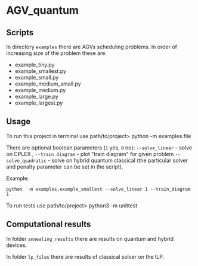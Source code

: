 # AGV_quantum

## Scripts

In directory ```examples``` there are AGVs scheduling problems. In order of increasing size of the problem these are:

- example_tiny.py
- example_smallest.py
- example_small.py
- example_medium_small.py
- example_medium.py
- example_large.py
- example_largest.py


## Usage 

To run this project in terminal use path/to/project> python -m examples.file 

There are optional boolean parameters (```1``` yes, ```0``` no): ```--solve_linear``` - solve on CPLEX , ```--train_diagram``` - plot "train diagram" for given problem ```--solve_quadratic``` - solve on hybrid quantum classical (the particular solver and penalty parameter can be set in the script).

Example: 

```python  -m examples.example_smallest --solve_linear 1 --train_diagram 1 ```

To run tests use path/to/project> python3 -m unittest

## Computational results 

In folder ```annealing_results``` there are results on quantum and hybrid devices.

In folder ```lp_files``` there are results of classical solver on the ILP.


